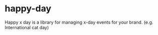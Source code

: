 # happy-day
Happy x day is a library for managing x-day events for your brand. (e.g. International cat day)
